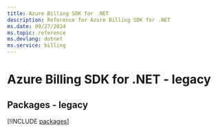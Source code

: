 ```yaml
---
title: Azure Billing SDK for .NET
description: Reference for Azure Billing SDK for .NET
ms.date: 09/27/2024
ms.topic: reference
ms.devlang: dotnet
ms.service: billing
---
```

# Azure Billing SDK for .NET - legacy
## Packages - legacy
[!INCLUDE [packages](billing-index.md)]
